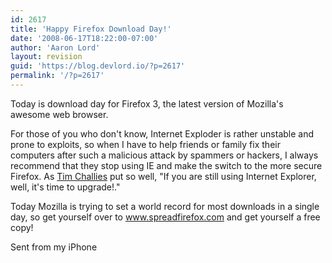 ```yaml
---
id: 2617
title: 'Happy Firefox Download Day!'
date: '2008-06-17T18:22:00-07:00'
author: 'Aaron Lord'
layout: revision
guid: 'https://blog.devlord.io/?p=2617'
permalink: '/?p=2617'
---
```


Today is download day for Firefox 3, the latest version of Mozilla's  awesome web browser.<p>For those of you who don't know, Internet Exploder is rather unstable  and prone to exploits, so when I have to help friends or family fix  their computers after such a malicious attack by spammers or hackers,  I always recommend that they stop using IE and make the switch to the  more secure Firefox.  As <a href="http://www.challies.com/sideblog/archives/2008/06/a_la_carte_617.php">Tim Challies</a> put so well, "If you are still using Internet Explorer, well, it's time to upgrade!."</p><p>Today Mozilla is trying to set a world record for most downloads in a  single day, so get yourself over to <a href="http://www.spreadfirefox.com/en-US/worldrecord/">www.spreadfirefox.com</a> and get yourself a free copy!</p><p>Sent from my iPhone</p>